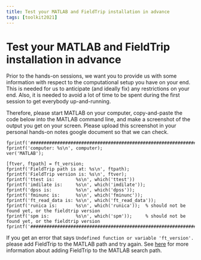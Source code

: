 ```yaml
---
title: Test your MATLAB and FieldTrip installation in advance
tags: [toolkit2021]
---
```


# Test your MATLAB and FieldTrip installation in advance

Prior to the hands-on sessions, we want you to provide us with some information with respect to the computational setup you have on your end. This is needed for us to anticipate (and ideally fix) any restrictions on your end. Also, it is needed to avoid a lot of time to be spent during the first session to get everybody up-and-running.

Therefore, please start MATLAB on your computer, copy-and-paste the code below into the MATLAB command line, and make a screenshot of the output you get on your screen. Please upload this screenshot in your personal hands-on notes google document so that we can check.

    fprintf('################################################################\n');
    fprintf('computer: %s\n', computer);
    ver('MATLAB');

    [ftver, ftpath] = ft_version;
    fprintf('FieldTrip path is at: %s\n', ftpath);
    fprintf('FieldTrip version is: %s\n', ftver);
    fprintf('ttest is:        %s\n', which('ttest'))
    fprintf('imdilate is:     %s\n', which('imdilate'));
    fprintf('dpss is:         %s\n', which('dpss'));
    fprintf('fminunc is:      %s\n', which('fminunc'));
    fprintf('ft_read_data is: %s\n', which('ft_read_data'));
    fprintf('runica is:       %s\n', which('runica'));  % should not be found yet, or the fieldtrip version
    fprintf('spm is:          %s\n', which('spm'));     % should not be found yet, or the fieldtrip version
    fprintf('################################################################\n');

If you get an error that says `Undefined function or variable 'ft_version'.` please add FieldTrip to the MATLAB path and try again. See [here](/faq/should_i_add_fieldtrip_with_all_subdirectories_to_my_matlab_path) for more information about adding FieldTrip to the MATLAB search path.
